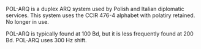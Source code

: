 POL-ARQ is a duplex ARQ system used by Polish and Italian diplomatic services. This system uses the CCIR 476-4 alphabet with polatiry retained. No longer in use.

POL-ARQ is typically found at 100 Bd, but it is less frequently found at 200 Bd. POL-ARQ uses 300 Hz shift.